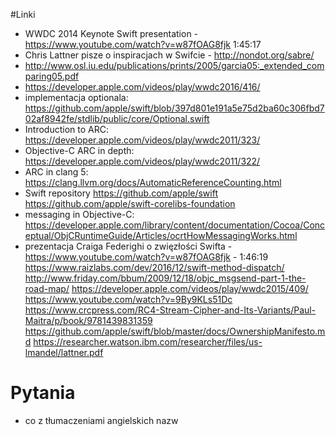 #Linki

- WWDC 2014 Keynote Swift presentation - https://www.youtube.com/watch?v=w87fOAG8fjk 1:45:17
- Chris Lattner pisze o inspiracjach w Swifcie - http://nondot.org/sabre/
- http://www.osl.iu.edu/publications/prints/2005/garcia05:_extended_comparing05.pdf
- https://developer.apple.com/videos/play/wwdc2016/416/
- implementacja optionala: https://github.com/apple/swift/blob/397d801e191a5e75d2ba60c306fbd702af8942fe/stdlib/public/core/Optional.swift
- Introduction to ARC:
https://developer.apple.com/videos/play/wwdc2011/323/
- Objective-C ARC in depth:
https://developer.apple.com/videos/play/wwdc2011/322/
- ARC in clang 5:
https://clang.llvm.org/docs/AutomaticReferenceCounting.html
- Swift repository
https://github.com/apple/swift
https://github.com/apple/swift-corelibs-foundation
- messaging in Objective-C:
https://developer.apple.com/library/content/documentation/Cocoa/Conceptual/ObjCRuntimeGuide/Articles/ocrtHowMessagingWorks.html
- prezentacja Craiga Federighi o zwięzłości Swifta - https://www.youtube.com/watch?v=w87fOAG8fjk - 1:46:19
https://www.raizlabs.com/dev/2016/12/swift-method-dispatch/
http://www.friday.com/bbum/2009/12/18/objc_msgsend-part-1-the-road-map/
https://developer.apple.com/videos/play/wwdc2015/409/
https://www.youtube.com/watch?v=9By9KLs51Dc
https://www.crcpress.com/RC4-Stream-Cipher-and-Its-Variants/Paul-Maitra/p/book/9781439831359
https://github.com/apple/swift/blob/master/docs/OwnershipManifesto.md
https://researcher.watson.ibm.com/researcher/files/us-lmandel/lattner.pdf

# Pytania

- co z tłumaczeniami angielskich nazw
